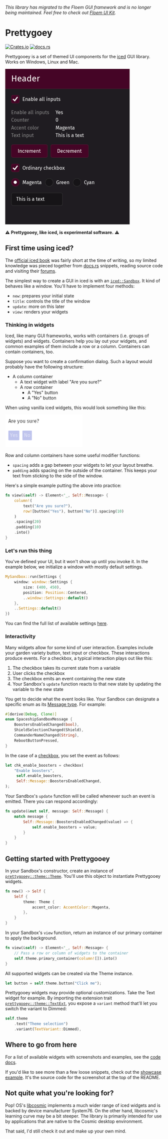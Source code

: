 _This library has migrated to the Floem GUI framework and is no longer being maintained. Feel free to check out [Floem UI Kit](https://github.com/pieterdd/floem-ui-kit)._

# Prettygoey

[![Crates.io](https://img.shields.io/crates/v/prettygooey.svg)](https://crates.io/crates/prettygooey)
[![docs.rs](https://img.shields.io/docsrs/prettygooey/latest)](https://docs.rs/prettygooey/latest/prettygooey/theme/struct.Theme.html)

Prettygooey is a set of themed UI components for the [iced](https://iced.rs/) GUI library. Works on Windows, Linux and Mac.

![Showcase](docs/img/showcase.png)

⚠️ **Prettygooey, like iced, is experimental software.** ⚠️

## First time using iced?

The [official iced book](https://book.iced.rs/) was fairly short at the time of writing, so my limited knowledge was pieced together from [docs.rs](https://docs.rs/iced/latest/iced/index.html) snippets, reading source code and visiting their [forums](https://discourse.iced.rs/).

The simplest way to create a GUI in iced is with an [`iced::Sandbox`](https://docs.rs/iced/latest/iced/trait.Sandbox.html). It kind of behaves like a window. You'll have to implement four methods:

- `new`: prepares your initial state
- `title`: controls the title of the window
- `update`: more on this later
- `view`: renders your widgets

### Thinking in widgets

Iced, like many GUI frameworks, works with containers (i.e. groups of widgets) and widgets. Containers help you lay out your widgets, and common examples of them include a row or a column. Containers can contain containers, too.

Suppose you want to create a confirmation dialog. Such a layout would probably have the following structure:

- A column container
  - A text widget with label "Are you sure?"
  - A row container
    - A "Yes" button
    - A "No" button

When using vanilla iced widgets, this would look something like this:

![Vanilla iced example](docs/img/vanilla_iced.png)

Row and column containers have some useful modifier functions:

- `spacing` adds a gap between your widgets to let your layout breathe.
- `padding` adds spacing on the outside of the container. This keeps your text from sticking to the side of the window.

Here's a simple example putting the above into practice:

```rust
fn view(&self) -> Element<'_, Self::Message> {
	column!(
		text("Are you sure?"),
		row![button("Yes"), button("No")].spacing(10)
	)
	.spacing(20)
	.padding(10)
	.into()
}
```

### Let's run this thing

You've defined your UI, but it won't show up until you invoke it. In the example below, we initialize a window with mostly default settings.

```rust
MySandbox::run(Settings {
	window: window::Settings {
		size: (400, 450),
		position: Position::Centered,
		..window::Settings::default()
	},
	..Settings::default()
})
```

You can find the full list of available settings [here](https://docs.rs/iced/latest/iced/settings/struct.Settings.html).

### Interactivity

Many widgets allow for some kind of user interaction. Examples include your garden variety button, text input or checkbox. These interactions produce events. For a checkbox, a typical interaction plays out like this:

1. The checkbox takes its current state from a variable
2. User clicks the checkbox
3. The checkbox emits an event containing the new state
4. Your Sandbox's `update` function reacts to that new state by updating the variable to the new state

You get to decide what the event looks like. Your Sandbox can designate a specific enum as its [Message type](https://docs.rs/iced/latest/iced/trait.Sandbox.html#associatedtype.Message). For example:

```rust
#[derive(Debug, Clone)]
enum SpaceshipSandboxMessage {
    BoostersEnabledChanged(bool),
    ShieldSelectionChanged(Shield),
    CommanderNameChanged(String),
    RebootButtonPressed,
}
```

In the case of a [checkbox](https://docs.rs/iced/latest/iced/widget/fn.checkbox.html), you set the event as follows:

```rust
let chk_enable_boosters = checkbox(
	"Enable boosters",
	 self.enable_boosters,
	 Self::Message::BoostersEnabledChanged,
);
```

Your Sandbox's `update` function will be called whenever such an event is emitted. There you can respond accordingly:

```rust
fn update(&mut self, message: Self::Message) {
	match message {
		Self::Message::BoostersEnabledChanged(value) => {
			self.enable_boosters = value;
		}
	}
}
```

## Getting started with Prettygooey

In your Sandbox's constructor, create an instance of [`prettygooey::theme::Theme`](https://docs.rs/prettygooey/latest/prettygooey/theme/struct.Theme.html). You'll use this object to instantiate Prettygooey widgets.

```rust
fn new() -> Self {
	Self {
		theme: Theme {
			accent_color: AccentColor::Magenta,
		},
	}
}
```

In your Sandbox's `view` function, return an instance of our primary container to apply the background.

```rust
fn view(&self) -> Element<'_, Self::Message> {
	// Pass a row or column of widgets to the container
	self.theme.primary_container(column![]).into()
}
```

All supported widgets can be created via the Theme instance.

```rust
let button = self.theme.button("Click me");
```

Prettygooey widgets may provide optional customizations. Take the Text widget for example. By importing the extension trait [`prettygooey::theme::TextExt`](https://docs.rs/prettygooey/latest/prettygooey/theme/trait.TextExt.html), you expose a `variant` method that'll let you switch the variant to Dimmed:

```rust
self.theme
	.text("Theme selection")
	.variant(TextVariant::Dimmed),
```

## Where to go from here

For a list of available widgets with screenshots and examples, see the [code docs](https://docs.rs/prettygooey/latest/prettygooey/theme/struct.Theme.html#implementations).

If you'd like to see more than a few loose snippets, check out the [showcase example](https://github.com/pieterdd/prettygooey/blob/main/examples/showcase/src/main.rs). It's the source code for the screenshot at the top of the README.

## Not quite what you're looking for?

Pop! OS's [libcosmic](https://github.com/pop-os/libcosmic) implements a much wider range of iced widgets and is backed by device manufacturer System76. On the other hand, libcosmic's learning curve may be a bit steeper. The library is primarily intended for use by applications that are native to the Cosmic desktop environment.

That said, I'd still check it out and make up your own mind.
